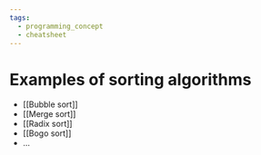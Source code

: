 ```yaml
---
tags:
  - programming_concept
  - cheatsheet
---
```


# Examples of sorting algorithms
- [[Bubble sort]]
- [[Merge sort]]
- [[Radix sort]]
- [[Bogo sort]]
- ...